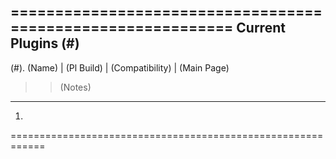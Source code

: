 ============================================================
Current Plugins (#)
---------------------------------------------------------------------------------------------------------
(#). (Name) | (Pl Build) | (Compatibility) | (Main Page)
>> (Notes)

---------------------------------------------------------------------------------------------------------

1. 


============================================================
